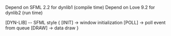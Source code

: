 Depend on SFML 2.2 for dynlib1 (compile time)
Depend on Love 9.2 for dynlib2 (run time)


[DYN-LIB] -- SFML style
{
    [INIT] -> window initialization
    [POLL] -> poll event from queue
    [DRAW] -> data draw
}

